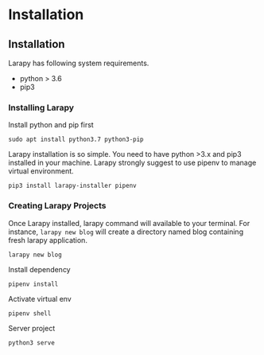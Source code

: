 # Installation

## Installation
Larapy has following system requirements.
* python > 3.6
* pip3

### Installing Larapy
Install python and pip first
```
sudo apt install python3.7 python3-pip
```
Larapy installation is so simple. You need to have python >3.x and pip3 installed in your machine.
Larapy strongly suggest to use pipenv to manage virtual environment.
```
pip3 install larapy-installer pipenv
```
### Creating Larapy Projects
Once Larapy installed, larapy command will available to your terminal. For instance, ```larapy new blog``` will create a directory named blog containing fresh larapy application.

```
larapy new blog
```

Install dependency
```
pipenv install
```
Activate virtual env
```
pipenv shell
```
Server project
```
python3 serve
```